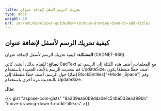 ```yaml
---
title: تحريك الرسم لأسفل لإضافة عنوان
type: docs
weight: 40
url: /ar/net/developer-guide/how-to/move-drawing-down-to-add-title/
---
```


## **كيفية تحريك الرسم لأسفل لإضافة عنوان**

**المشكلة:** كيفية تحريك الرسم لأسفل لإضافة عنوان (CADNET-980).

**نصائح:** للقيام بذلك، أنشئ كائن CadText مع المعلمات، أضف هذه الكتلة إلى الرسم، ثم قم بتحديث الرسم بالأبعاد الجديدة باستخدام UpdateSize، أضف خطًا متقطعًا يكون إطارًا حول الرسم، أضف خطًا متقطعًا إلى BlockEntities["*Model_Space"] وقم بالتحديث مرة أخرى باستخدام UpdateSize.

**مثال:**

{{< gist "aspose-com-gists" "9a239eab0b9dda0e1c54be533ea399bb" "move-drawing-down-to-add-title.cs" >}}
